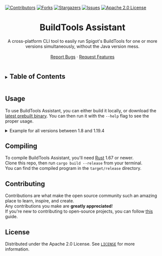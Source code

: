 [![Contributors][contributors-shield]][contributors-url]
[![Forks][forks-shield]][forks-url]
[![Stargazers][stars-shield]][stars-url]
[![Issues][issues-shield]][issues-url]
[![Apache 2.0 License][license-shield]][license-url]




<h1 align="center">BuildTools Assistant</h1>
<p align="center">
  A cross-platform CLI tool to easily run Spigot's BuildTools for one or more versions simultaneously, without the Java version mess.
  <br />
  <br />
  <a href="https://github.com/Insprill/buildtools-assistant/issues">Report Bugs</a>
  ·
  <a href="https://github.com/Insprill/buildtools-assistant/issues">Request Features</a>
</p>




<!-- TABLE OF CONTENTS -->
<details>
  <summary><h2 style="display: inline-block">Table of Contents</h2></summary>
  <ol>
    <li><a href="#about-the-project">About The Project</a></li>
    <li><a href="#usage">Usage</a></li>
    <li><a href="#compiling">Compiling</a></li>
    <li><a href="#contributing">Contributing</a></li>
    <li><a href="#license">License</a></li>
  </ol>
</details>




<!-- USAGE -->

## Usage

To use BuildTools Assistant, you can either build it locally, or download the [latest prebuilt binary][latest-actions-build]. You can then run it with the `--help` flag to see the proper usage.

<details>
  <summary>Example for all versions between 1.8 and 1.19.4</summary>
  <code>./buildtools-assistant 1.19.4 1.19.3 1.19.2 1.19.1 1.19 1.18.2 1.18.1 1.18 1.17.1 1.17 1.16.5 1.16.4 1.16.3 1.16.2 1.16.1 1.16 1.15.2 1.15.1 1.15 1.14.4 1.14.3 1.14.2 1.14.1 1.14 1.13.2 1.13.1 1.13 1.12.2 1.12.1 1.12 1.11.2 1.11.1 1.11 1.10.2 1.10 1.9.4 1.9.2 1.9.2 1.9 1.8.8 1.8.7 1.8.6 1.8.5 1.8.4 1.8.3 1.8</code>
</details




<!-- Compiling -->

## Compiling

To compile BuildTools Assistant, you'll need [Rust](https://www.rust-lang.org/tools/install) 1.67 or newer.  
Clone this repo, then run `cargo build --release` from your terminal.  
You can find the compiled program in the `target/release` directory.  




<!-- CONTRIBUTING -->

## Contributing

Contributions are what make the open source community such an amazing place to learn, inspire, and create.  
Any contributions you make are **greatly appreciated**!  
If you're new to contributing to open-source projects, you can follow [this](https://docs.github.com/en/get-started/quickstart/contributing-to-projects) guide.




<!-- LICENSE -->

## License

Distributed under the Apache 2.0 License. See [`LICENSE`][license-url] for more information.




<!-- MARKDOWN LINKS & IMAGES -->
<!-- https://www.markdownguide.org/basic-syntax/#reference-style-links -->

[contributors-shield]: https://img.shields.io/github/contributors/Insprill/buildtools-assistant.svg?style=for-the-badge
[contributors-url]: https://github.com/Insprill/buildtools-assistant/graphs/contributors
[forks-shield]: https://img.shields.io/github/forks/Insprill/buildtools-assistant.svg?style=for-the-badge
[forks-url]: https://github.com/Insprill/buildtools-assistant/network/members
[stars-shield]: https://img.shields.io/github/stars/Insprill/buildtools-assistant.svg?style=for-the-badge
[stars-url]: https://github.com/Insprill/buildtools-assistant/stargazers
[issues-shield]: https://img.shields.io/github/issues/Insprill/buildtools-assistant.svg?style=for-the-badge
[issues-url]: https://github.com/Insprill/buildtools-assistant/issues
[license-shield]: https://img.shields.io/github/license/Insprill/buildtools-assistant.svg?style=for-the-badge
[license-url]: https://github.com/Insprill/buildtools-assistant/blob/master/LICENSE
[latest-actions-build]: https://nightly.link/Insprill/buildtools-assistant/workflows/build/master
